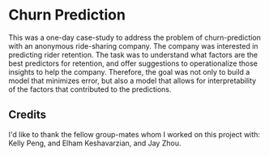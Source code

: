 # Churn Prediction

This was a one-day case-study to address the problem of churn-prediction with an anonymous ride-sharing company. The company was interested in predicting rider retention. The task was to understand what factors are the best predictors for retention, and offer suggestions to operationalize those insights to help the company. Therefore, the goal was not only to build a model that minimizes error, but also a model that allows for interpretability of the factors that contributed to the predictions.

## Credits

I'd like to thank the fellow group-mates whom I worked on this project with: Kelly Peng, and Elham Keshavarzian, and Jay Zhou.
